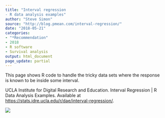 ```yaml
---
title: "Interval regression
- R data analysis examples"
author: "Steve Simon"
source: "http://blog.pmean.com/interval-regression/"
date: "2018-05-21"
categories:
- "*Recommendation"
- 2018
- R software
- Survival analysis
output: html_document
page_update: partial
---
```


This page shows R code to handle the tricky data sets where the response
is known to be inside some interval.

<!---More--->

UCLA Institute for Digital Research and Education. Interval Regression
| R Data Analysis Examples. Available at
<https://stats.idre.ucla.edu/r/dae/interval-regression/>.

![](http://www.pmean.com/new-images/18/interval-regression01.png)





